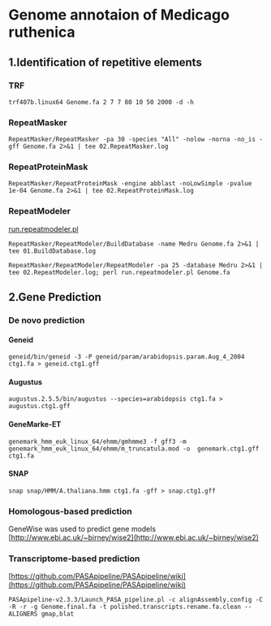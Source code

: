 # Genome annotaion of Medicago ruthenica

## 1.Identification of repetitive elements

### TRF

```
trf407b.linux64 Genome.fa 2 7 7 80 10 50 2000 -d -h
```

### RepeatMasker

```
RepeatMasker/RepeatMasker -pa 30 -species "All" -nolow -norna -no_is -gff Genome.fa 2>&1 | tee 02.RepeatMasker.log
```

### RepeatProteinMask

```
RepeatMasker/RepeatProteinMask -engine abblast -noLowSimple -pvalue 1e-04 Genome.fa 2>&1 | tee 02.RepeatProteinMask.log
```

### RepeatModeler

[run.repeatmodeler.pl](https://github.com/yinm2018/Medicago_ruthenica_genome/blob/main/02.genome_annotation/run.repeatmodeler.pl)

```
RepeatMasker/RepeatModeler/BuildDatabase -name Medru Genome.fa 2>&1 | tee 01.BuildDatabase.log

RepeatMasker/RepeatModeler/RepeatModeler -pa 25 -database Medru 2>&1 | tee 02.RepeatModeler.log; perl run.repeatmodeler.pl Genome.fa
```


## 2.Gene Prediction

### De novo prediction

#### Geneid

```
geneid/bin/geneid -3 -P geneid/param/arabidopsis.param.Aug_4_2004 ctg1.fa > geneid.ctg1.gff
```

#### Augustus
```
augustus.2.5.5/bin/augustus --species=arabidopsis ctg1.fa > augustus.ctg1.gff
```

#### GeneMarke-ET

```
genemark_hmm_euk_linux_64/ehmm/gmhmme3 -f gff3 -m genemark_hmm_euk_linux_64/ehmm/m_truncatula.mod -o  genemark.ctg1.gff ctg1.fa
```

#### SNAP

```
snap snap/HMM/A.thaliana.hmm ctg1.fa -gff > snap.ctg1.gff
```

### Homologous-based prediction

GeneWise was used to predict gene models
[http://www.ebi.ac.uk/~birney/wise2](http://www.ebi.ac.uk/~birney/wise2)

### Transcriptome-based prediction

[https://github.com/PASApipeline/PASApipeline/wiki](https://github.com/PASApipeline/PASApipeline/wiki)

```
PASApipeline-v2.3.3/Launch_PASA_pipeline.pl -c alignAssembly.config -C -R -r -g Genome.final.fa -t polished.transcripts.rename.fa.clean --ALIGNERS gmap,blat
```
